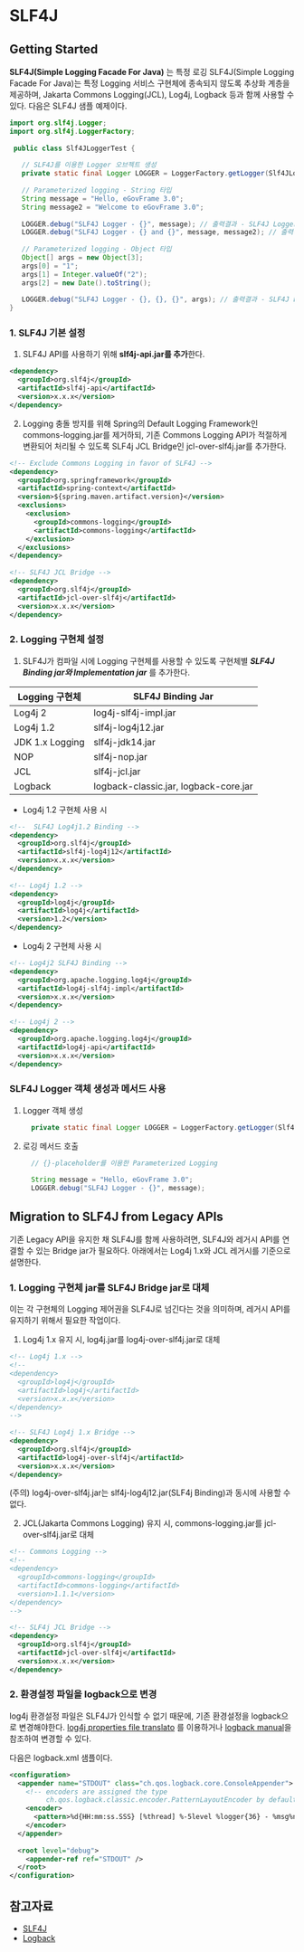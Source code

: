 # SLF4J 

## Getting Started

**SLF4J(Simple Logging Facade For Java)** 는 특정 로깅 SLF4J(Simple Logging Facade For Java)는 특정 Logging 서비스 구현체에 종속되지 않도록 추상화 계층을 제공하며,
Jakarta Commons Logging(JCL), Log4j, Logback 등과 함께 사용할 수 있다.
다음은 SLF4J 샘플 예제이다.


```java
import org.slf4j.Logger;
import org.slf4j.LoggerFactory;
 
 public class Slf4JLoggerTest {
 
   // SLF4J를 이용한 Logger 오브젝트 생성
   private static final Logger LOGGER = LoggerFactory.getLogger(Slf4JLoggerTest.class);
 
   // Parameterized logging - String 타입
   String message = "Hello, eGovFrame 3.0";
   String message2 = "Welcome to eGovFrame 3.0";
 
   LOGGER.debug("SLF4J Logger - {}", message); // 출력결과 - SLF4J Logger - Hello, eGovFrame 3.0
   LOGGER.debug("SLF4J Logger - {} and {}", message, message2); // 출력결과 - SLF4J Logger - Hello, eGovFrame 3.0 and Welcome to eGovFrame 3.0
 
   // Parameterized logging - Object 타입
   Object[] args = new Object[3];
   args[0] = "1";
   args[1] = Integer.valueOf("2");
   args[2] = new Date().toString();
 
   LOGGER.debug("SLF4J Logger - {}, {}, {}", args); // 출력결과 - SLF4J Logger - 1, 2, Fri Mar 23 11:08:28 KST 2014
} 

```
 
 ### 1. SLF4J 기본 설정
 
 1) SLF4J API를 사용하기 위해 **slf4j-api.jar를 추가**한다.
```xml  
<dependency>
  <groupId>org.slf4j</groupId>
  <artifactId>slf4j-api</artifactId>
  <version>x.x.x</version>
</dependency>
```
2) Logging 충돌 방지를 위해 Spring의 Default Logging Framework인 commons-logging.jar를 제거하되,
기존 Commons Logging API가 적절하게 변환되어 처리될 수 있도록 SLF4j JCL Bridge인 jcl-over-slf4j.jar를 추가한다.


```xml  
<!-- Exclude Commons Logging in favor of SLF4J -->
<dependency>
  <groupId>org.springframework</groupId>
  <artifactId>spring-context</artifactId>
  <version>${spring.maven.artifact.version}</version>
  <exclusions>
    <exclusion>
      <groupId>commons-logging</groupId>
      <artifactId>commons-logging</artifactId>
    </exclusion>
  </exclusions>
</dependency>
 
<!-- SLF4J JCL Bridge -->
<dependency>
  <groupId>org.slf4j</groupId>
  <artifactId>jcl-over-slf4j</artifactId>
  <version>x.x.x</version>
</dependency>
```

### 2. Logging 구현체 설정

1) SLF4J가 컴파일 시에 Logging 구현체를 사용할 수 있도록 구현체별 ***SLF4J Binding jar와 Implementation jar*** 를 추가한다.

|**Logging 구현체**| **SLF4J Binding Jar**|
|------|---|
|Log4j 2|log4j-slf4j-impl.jar|
|Log4j 1.2	|slf4j-log4j12.jar| 
|JDK 1.x Logging	|slf4j-jdk14.jar| 
|NOP|slf4j-nop.jar| 
|JCL|slf4j-jcl.jar| 
|Logback|logback-classic.jar, logback-core.jar| 

* Log4j 1.2 구현체 사용 시

```xml
<!--  SLF4J Log4j1.2 Binding -->
<dependency> 
  <groupId>org.slf4j</groupId>
  <artifactId>slf4j-log4j12</artifactId>
  <version>x.x.x</version>
</dependency>
 
<!-- Log4j 1.2 -->
<dependency>
  <groupId>log4j</groupId>
  <artifactId>log4j</artifactId>
  <version>1.2</version>
</dependency>
```
* Log4j 2 구현체 사용 시
```xml
<!-- Log4j2 SLF4J Binding -->
<dependency>
  <groupId>org.apache.logging.log4j</groupId>
  <artifactId>log4j-slf4j-impl</artifactId>
  <version>x.x.x</version>
</dependency>
 
<!-- Log4j 2 -->
<dependency>
  <groupId>org.apache.logging.log4j</groupId>
  <artifactId>log4j-api</artifactId>
  <version>x.x.x</version>
</dependency>
```

###  SLF4J Logger 객체 생성과 메서드 사용
1) Logger 객체 생성
   
   ```java
     private static final Logger LOGGER = LoggerFactory.getLogger(Slf4JLoggerTest.class);
   ```
2) 로깅 메서드 호출
   ```java
     // {}-placeholder를 이용한 Parameterized Logging
     
     String message = "Hello, eGovFrame 3.0";
     LOGGER.debug("SLF4J Logger - {}", message);
   ```

## Migration to SLF4J from Legacy APIs
기존 Legacy API을 유지한 채 SLF4J를 함께 사용하려면, SLF4J와 레거시 API를 연결할 수 있는 Bridge jar가 필요하다.
아래에서는 Log4j 1.x와 JCL 레거시를 기준으로 설명한다.

### 1. Logging 구현체 jar를 SLF4J Bridge jar로 대체
이는 각 구현체의 Logging 제어권을 SLF4J로 넘긴다는 것을 의미하며, 레거시 API를 유지하기 위해서 필요한 작업이다.

1) Log4j 1.x 유지 시, log4j.jar를 log4j-over-slf4j.jar로 대체

```xml
<!-- Log4j 1.x -->
<!-- 
<dependency>
  <groupId>log4j</groupId>
  <artifactId>log4j</artifactId>
  <version>x.x.x</version>
</dependency>
-->
 
<!-- SLF4J Log4j 1.x Bridge -->  
<dependency>
  <groupId>org.slf4j</groupId>
  <artifactId>log4j-over-slf4j</artifactId>
  <version>x.x.x</version>
</dependency>

```
(주의) log4j-over-slf4j.jar는 slf4j-log4j12.jar(SLF4j Binding)과 동시에 사용할 수 없다.

2) JCL(Jakarta Commons Logging) 유지 시, commons-logging.jar를 jcl-over-slf4j.jar로 대체

```xml
<!-- Commons Logging -->
<!--
<dependency>
  <groupId>commons-logging</groupId>
  <artifactId>commons-logging</artifactId>
  <version>1.1.1</version>
</dependency>
-->
 
<!-- SLF4j JCL Bridge -->
<dependency>
  <groupId>org.slf4j</groupId>
  <artifactId>jcl-over-slf4j</artifactId>
  <version>x.x.x</version>
</dependency>
```
### 2. 환경설정 파일을 logback으로 변경
log4j 환경설정 파일은 SLF4J가 인식할 수 없기 때문에, 기존 환경설정을 logback으로 변경해야한다.
[log4j properties file translato](https://logback.qos.ch/translator/) 를 이용하거나 [logback manual](https://logback.qos.ch/manual/index.html)을 참조하여 변경할 수 있다.

다음은 logback.xml 샘플이다.

```xml
<configuration>
  <appender name="STDOUT" class="ch.qos.logback.core.ConsoleAppender">
    <!-- encoders are assigned the type
         ch.qos.logback.classic.encoder.PatternLayoutEncoder by default -->
    <encoder>
      <pattern>%d{HH:mm:ss.SSS} [%thread] %-5level %logger{36} - %msg%n</pattern>
    </encoder>
  </appender>
 
  <root level="debug">
    <appender-ref ref="STDOUT" />
  </root>
</configuration>
```


## 참고자료 
* [SLF4J](https://www.slf4j.org/)
* [Logback](https://logback.qos.ch/)

